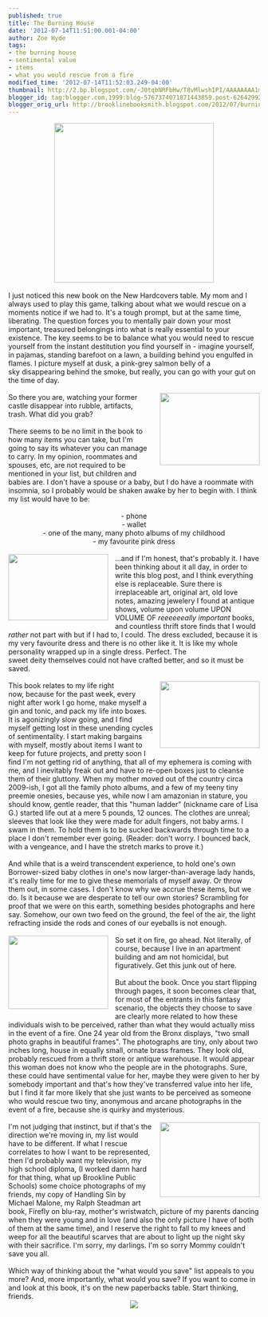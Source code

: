 ```yaml
---
published: true
title: The Burning House
date: '2012-07-14T11:51:00.001-04:00'
author: Zoe Hyde
tags:
- the burning house
- sentimental value
- items
- what you would rescue from a fire
modified_time: '2012-07-14T11:52:03.249-04:00'
thumbnail: http://2.bp.blogspot.com/-J0tqbNRFbHw/T8vMlwshIPI/AAAAAAAA1mM/2wXoIgTsUgc/s72-c/Miguel%2520Barbot.jpg
blogger_id: tag:blogger.com,1999:blog-5767374071871443859.post-6264299283558981087
blogger_orig_url: http://brooklinebooksmith.blogspot.com/2012/07/burning-house.html
---
```


<div class="separator" style="clear: both; text-align: center;"><a href="http://25.media.tumblr.com/tumblr_m6yb4m3WrP1qjfqe4o1_1280.jpg" imageanchor="1" style="margin-left: 1em; margin-right: 1em;"><img $ca="true" border="0" height="320" src="http://25.media.tumblr.com/tumblr_m6yb4m3WrP1qjfqe4o1_1280.jpg" width="320" /></a></div><div class="separator" style="clear: both; text-align: center;"><br /></div><div style="text-align: left;">I just noticed this new book on the New Hardcovers table. My mom and I always used to play this game, talking about what we would rescue on a moments notice if we had to. It's a tough prompt, but at the same time, liberating. The question forces you to mentally pair down your most important, treasured belongings into what is really essential to your existence. The key seems to be to balance what you would need to rescue yourself from the instant destitution you find yourself in - imagine yourself, in pajamas, standing barefoot on a lawn, a building behind you engulfed in flames. I&nbsp;picture&nbsp;myself at dusk, a pink-grey salmon belly of a sky&nbsp;disappearing&nbsp;behind the smoke,&nbsp;but really, you can go with your gut on the time of day. </div><div style="text-align: left;"><br /></div><div style="text-align: left;"><div class="separator" style="clear: both; text-align: center;"><a href="http://cdn1.lostateminor.com/wp-content/uploads/2011/05/the_burning_house.jpeg" imageanchor="1" style="clear: right; float: right; margin-bottom: 1em; margin-left: 1em;"><img border="0" height="145" src="http://cdn1.lostateminor.com/wp-content/uploads/2011/05/the_burning_house.jpeg" width="200" /></a></div>So there you are, watching your former castle&nbsp;disappear&nbsp;into rubble, artifacts, trash. What did you grab?</div><div style="text-align: left;"><br /></div><div style="text-align: left;">There seems to be no limit in the book to how many items you can take, but I'm going to say its whatever you can manage to carry. In my opinion, roommates and spouses, etc, are not required to be mentioned in your list, but children and babies are. I don't have a spouse or a baby, but I do have a roommate with insomnia, so I probably would be shaken awake by her to begin with. I think my list would have to be:</div><div style="text-align: left;"><br /></div><div style="text-align: center;">- phone</div><div style="text-align: center;">- wallet</div><div style="text-align: center;">- one of the many, many photo albums of my childhood</div><div style="text-align: center;">- my favourite pink dress</div><div style="text-align: center;"><br /></div><div style="text-align: left;"><div class="separator" style="clear: both; text-align: center;"><a href="http://2.bp.blogspot.com/-J0tqbNRFbHw/T8vMlwshIPI/AAAAAAAA1mM/2wXoIgTsUgc/s800/Miguel%2520Barbot.jpg" imageanchor="1" style="clear: left; float: left; margin-bottom: 1em; margin-right: 1em;"><img border="0" height="133" src="http://2.bp.blogspot.com/-J0tqbNRFbHw/T8vMlwshIPI/AAAAAAAA1mM/2wXoIgTsUgc/s200/Miguel%2520Barbot.jpg" width="200" /></a></div>...and if I'm honest, that's probably it. I have been thinking about it all day, in order to write this blog post, and I think everything else is&nbsp;replaceable. Sure there is irreplaceable art, original art, old love notes, amazing jewelery I found at antique shows, volume upon volume UPON VOLUME OF <em>reeeeeeally important </em>books, and countless&nbsp;thrift&nbsp;store finds that I would <em>rather </em>not part with but if I had to, I could. The dress excluded, because it is my very favourite dress and there is no other like it. It is like my whole personality wrapped up in a single dress. Perfect. The sweet&nbsp;deity&nbsp;themselves could not have crafted better, and so it must be saved.</div><div style="text-align: left;"><br /></div><div style="text-align: left;"><div class="separator" style="clear: both; text-align: center;"><a href="http://blog.popflys.com/wp-content/uploads/2011/07/the-burning-house.jpg" imageanchor="1" style="clear: right; float: right; margin-bottom: 1em; margin-left: 1em;"><img border="0" height="134" src="http://blog.popflys.com/wp-content/uploads/2011/07/the-burning-house.jpg" width="200" /></a></div>This book relates to my life right now,&nbsp;because for the past week, every night after work I go home, make myself a gin and tonic, and pack my life into boxes. It is agonizingly slow going, and I find myself getting lost in these unending cycles of sentimentality. I start making bargains with myself, mostly about items I want to keep for future projects, and pretty soon I find I'm not getting rid of anything, that all of my ephemera is coming with me, and I inevitably freak out and have to re-open boxes just to cleanse them of their gluttony. When my mother moved out of the country circa 2009-ish, I got all the family photo albums, and a few of my teeny tiny preemie onesies, because yes, while now I am amazonian in stature, you should know, gentle reader, that this "human ladder" (nickname care of Lisa G.) started life out at a mere 5 pounds, 12 ounces. The clothes are unreal; sleeves that look like they were made for adult fingers, not baby arms. I swam in them. To hold them is to be sucked backwards through time to a place I don't remember ever going. (Reader: don't worry. I bounced back, with a vengeance, and I have the stretch marks to prove it.)</div><div style="text-align: left;"><br /></div><div style="text-align: left;">And while that is a weird transcendent experience, to hold one's own Borrower-sized baby clothes in one's now larger-than-average lady hands, it's really time for me to give these memorials of myself away. Or throw them out, in some cases. I don't know why we accrue these items, but we do. Is it because we are desperate to tell our own stories? Scrambling for proof that we were on this earth, something besides photographs and&nbsp;here say. Somehow, our own two feed on the ground, the feel of the air, the light refracting inside the rods and cones of our eyeballs is not enough.&nbsp;</div><div style="text-align: left;"><br /></div><div style="text-align: left;"><div class="separator" style="clear: both; text-align: center;"><a href="http://2.bp.blogspot.com/-UsI1P3jzkkE/T-M-iRUr_uI/AAAAAAAA13E/T-kzGafT2ZI/s800/Alice%2520Bernardo.jpg" imageanchor="1" style="clear: left; float: left; margin-bottom: 1em; margin-right: 1em;"><img border="0" height="147" src="http://2.bp.blogspot.com/-UsI1P3jzkkE/T-M-iRUr_uI/AAAAAAAA13E/T-kzGafT2ZI/s200/Alice%2520Bernardo.jpg" width="200" /></a></div>So set it on fire, go ahead. Not literally, of course, because I live in an apartment building and am not homicidal, but figuratively. Get this junk out of here. <br /><br />But about the book. Once you start flipping through pages, it soon becomes clear that, for most of the entrants in this fantasy scenario, the objects they choose to save are clearly more related to how these individuals wish to be perceived, rather than what they would actually miss in the event of a fire. One 24 year old from the Bronx displays, "two small photo graphs in beautiful frames". The photographs are tiny, only about two inches long, house in equally small, ornate brass frames. They look old, probably rescued from a thrift store or antique warehouse. It would appear this woman does not know who the people are in the photographs. Sure, these could have sentimental value for her, maybe they were given to her by somebody important and that's how they've transferred value into her life, but I find it far more likely that she just wants to be perceived as someone who would rescue two tiny, anonymous and arcane photographs in the event of a fire, because she is quirky and mysterious.<br /><br /><div class="separator" style="clear: both; text-align: center;"><a href="http://1.bp.blogspot.com/-TjoTfpQNFg0/T8vMWM_70EI/AAAAAAAA1ls/DDWHQUzHvOY/Kristi%2520Dahlstrom.jpg" imageanchor="1" style="clear: right; float: right; margin-bottom: 1em; margin-left: 1em;"><img border="0" height="150" src="http://1.bp.blogspot.com/-TjoTfpQNFg0/T8vMWM_70EI/AAAAAAAA1ls/DDWHQUzHvOY/Kristi%2520Dahlstrom.jpg" width="200" /></a></div>I'm not judging that instinct, but if that's the direction we're moving in, my list would have to be different. If what I rescue correlates to how I want to be represented, then I'd probably want my television, my high school diploma, (I worked damn hard for that thing, what up Brookline Public Schools) some choice photographs of my friends, my copy of Handling Sin by Michael Malone, my Ralph Steadman art book, Firefly on blu-ray, mother's wristwatch, picture of my parents dancing when they were young and in love (and also the only picture I have of both of them at the same time), and I reserve the right to fall to my knees and weep for all the beautiful scarves that are about to light up the night sky with their sacrifice. I'm sorry, my darlings. I'm so sorry Mommy couldn't save you all.<br /><br />Which way of thinking about the "what would you save" list appeals to you more? And, more importantly, what would you save? If you want to come in and look at this book, it's on the new paperbacks table. Start thinking, friends.<br /><div class="separator" style="clear: both; text-align: center;"><a href="http://static.tumblr.com/atlblod/veSm2zsz5/theburninghouse.jpg" imageanchor="1" style="margin-left: 1em; margin-right: 1em;"><img border="0" src="http://static.tumblr.com/atlblod/veSm2zsz5/theburninghouse.jpg" /></a></div><br /></div><div style="text-align: left;"><br /></div>